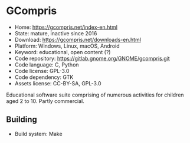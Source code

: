 # GCompris

- Home: https://gcompris.net/index-en.html
- State: mature, inactive since 2016
- Download: https://gcompris.net/downloads-en.html
- Platform: Windows, Linux, macOS, Android
- Keyword: educational, open content (?)
- Code repository: https://gitlab.gnome.org/GNOME/gcompris.git
- Code language: C, Python
- Code license: GPL-3.0
- Code dependency: GTK
- Assets license: CC-BY-SA, GPL-3.0

Educational software suite comprising of numerous activities for children aged 2 to 10.
Partly commercial.

## Building

- Build system: Make
